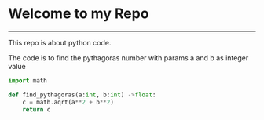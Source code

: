# Welcome to my Repo
---
This repo is about python code.

The code is to find the pythagoras number with params a and b as integer value

```python
import math

def find_pythagoras(a:int, b:int) ->float:
    c = math.aqrt(a**2 + b**2)
    return c
```
